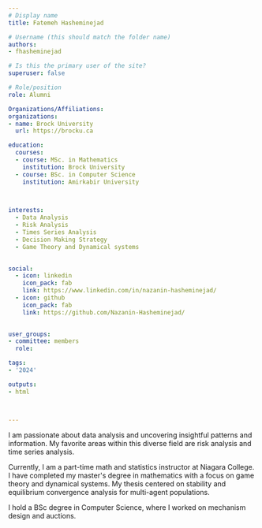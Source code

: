 ```yaml
---
# Display name
title: Fatemeh Hasheminejad

# Username (this should match the folder name)
authors:
- fhasheminejad

# Is this the primary user of the site?
superuser: false

# Role/position
role: Alumni

Organizations/Affiliations:
organizations:
- name: Brock University
  url: https://brocku.ca

education:
  courses:
  - course: MSc. in Mathematics
    institution: Brock University
  - course: BSc. in Computer Science
    institution: Amirkabir University
  


interests:
  - Data Analysis
  - Risk Analysis
  - Times Series Analysis
  - Decision Making Strategy
  - Game Theory and Dynamical systems
  

social:
  - icon: linkedin
    icon_pack: fab
    link: https://www.linkedin.com/in/nazanin-hasheminejad/
  - icon: github
    icon_pack: fab
    link: https://github.com/Nazanin-Hasheminejad/
   

user_groups:
- committee: members
  role: 

tags:
- '2024'

outputs:
- html



---
```


I am passionate about data analysis and uncovering insightful patterns and information. My favorite areas within this diverse field are risk analysis and time series analysis.

Currently, I am a part-time math and statistics instructor at Niagara College. I have completed my master's degree in mathematics with a focus on game theory and dynamical systems. My thesis centered on stability and equilibrium convergence analysis for multi-agent populations.

I hold a BSc degree in Computer Science, where I worked on mechanism design and auctions.